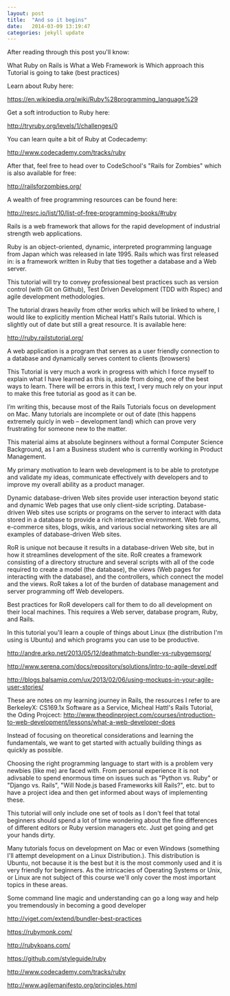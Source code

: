 ```yaml
---
layout: post
title:  "And so it begins"
date:   2014-03-09 13:19:47
categories: jekyll update
---
```


After reading through this post you'll know:

What Ruby on Rails is
What a Web Framework is
Which approach this Tutorial is going to take (best practices)

Learn about Ruby here:

https://en.wikipedia.org/wiki/Ruby%28programming_language%29

Get a soft introduction to Ruby here:

http://tryruby.org/levels/1/challenges/0

You can learn quite a bit of Ruby at Codecademy:

http://www.codecademy.com/tracks/ruby

After that, feel free to head over to CodeSchool's "Rails for Zombies" which is also available for free:

http://railsforzombies.org/

A wealth of free programming resources can be found here:

http://resrc.io/list/10/list-of-free-programming-books/#ruby

Rails is a  web framework that allows for the rapid development of industrial strength web applications.

Ruby is an object-oriented, dynamic, interpreted programming language from Japan which was released in late 1995. Rails which was first released in:  is a framework written in Ruby that ties together a database and a Web server.

This tutorial will try to convey professioneal best practices such as version control (with Git on Github), Test Driven Development (TDD with Rspec) and agile development methodologies. 

The tutorial draws heavily from other works which will be linked to where, I would like to explicitly mention Micheal Hattl's Rails tutorial. Which is slightly out of date but still a great resource. It is available here:

http://ruby.railstutorial.org/

A web application is a program that serves as a user friendly connection to a database and dynamically serves content to clients (browsers)

This Tutorial is very much a work in progress with which I force myself to explain what I have learned as this is, aside from doing, one of the best ways to learn. There will be errors in this text, I very much rely on your input to make this free tutorial as good as it can be.

I’m writing this, because most of the Rails Tutorials focus on development on Mac. Many tutorials are incomplete or out of date (this happens extremely quicly in web – development land) which can prove very frustrating for someone new to the matter.

This material aims at absolute beginners without a formal Computer Science Background, as I am a Business student who is currently working in Product Management.

My primary motivation to learn web development is to be able to prototype and validate my ideas, communicate effectively with developers and to improve my overall ability as a product manager.

Dynamic database-driven Web sites provide user interaction beyond static and dynamic Web pages that use only client-side scripting. Database-driven Web sites use scripts or programs on the server to interact with data stored in a database to provide a rich interactive environment. Web forums, e-commerce sites, blogs, wikis, and various social networking sites are all examples of database-driven Web sites.

RoR is unique not because it results in a database-driven Web site, but in how it streamlines development of the site. RoR creates a framework consisting of a directory structure and several scripts with all of the code required to create a model (the database), the views (Web pages for interacting with the database), and the controllers, which connect the model and the views. RoR takes a lot of the burden of database management and server programming off Web developers.

Best practices for RoR developers call for them to do all development on their local machines. This requires a Web server, database program, Ruby, and Rails.

In this tutorial you'll learn a couple of things about Linux (the distribution I'm using is Ubuntu) and which programs you can use to be productive. 

http://andre.arko.net/2013/05/12/deathmatch-bundler-vs-rubygemsorg/
 
http://www.serena.com/docs/repository/solutions/intro-to-agile-devel.pdf


http://blogs.balsamiq.com/ux/2013/02/06/using-mockups-in-your-agile-user-stories/


These are notes on my learning journey in Rails, the resources I refer to are 
BerkeleyX: CS169.1x Software as a Service, Micheal Hattl's Rails Tutorial,
the Oding Projcect: http://www.theodinproject.com/courses/introduction-to-web-development/lessons/what-a-web-developer-does
 

Instead of focusing on theoretical considerations and learning the fundamentals, we want to get started with actually building things as quickly as possible.

Choosing the right programming language to start with is a problem very newbies (like me) are faced with. From personal experience it is not adivsable to spend enormous time on issues such as "Python vs. Ruby" or "Django vs. Rails", "Will Node.js based Frameworks kill Rails?", etc. but to have a project idea and then get informed about ways of implementing these.

This tutorial will only include one set of tools as I don't feel that total beginners should spend a lot of time wondering about the fine differences of different editors or Ruby version managers etc. Just get going and get your hands dirty.

Many tutorials focus on development on Mac or even Windows (something I'll attempt development on a Linux Distribution.). This distribution is Ubuntu, not because it is the best but it is the most commonly used and it is very friendly for beginners. As the intricacies of Operating Systems or Unix, or Linux are not subject of this course we'll only cover the most important topics in these areas.

Some command line magic and understanding can go a long way and help you tremendously in becoming a good developer

http://viget.com/extend/bundler-best-practices


https://rubymonk.com/


http://rubykoans.com/


https://github.com/styleguide/ruby


http://www.codecademy.com/tracks/ruby


http://www.agilemanifesto.org/principles.html





